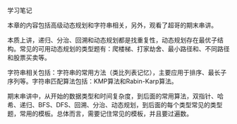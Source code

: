 学习笔记

本章的内容包括高级动态规划和字符串相关，另外，观看了超哥的期末串讲。

本质上讲，递归、分治、回溯和动态规划都是找重复性，动态规划存在最优子结构。常见的可用动态规划的类型题有：爬楼梯、打家劫舍、最小路径和、不同路径和股票买卖等。

字符串相关包括：字符串的常用方法（类比列表记忆），主要应用于排序、最长子序列等。字符串匹配算法包括：KMP算法和Rabin-Karp算法。

期末串讲中，从开始的数据类型和时间复杂度，到后面的常用算法，双指针、哈希、递归、BFS、DFS、回溯、分治、动态规划，到后面的每个类型常见的类型题，常用的模板。总体而言，需要记住常见的模板，并且要过遍数。